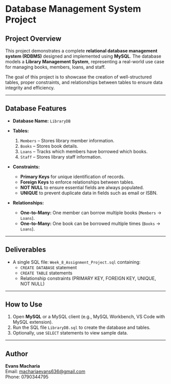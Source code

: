 # Database Management System Project

## Project Overview
This project demonstrates a complete **relational database management system (RDBMS)** designed and implemented using **MySQL**. The database models a **Library Management System**, representing a real-world use case for managing books, members, loans, and staff.  

The goal of this project is to showcase the creation of well-structured tables, proper constraints, and relationships between tables to ensure data integrity and efficiency.

---

## Database Features
- **Database Name:** `LibraryDB`
- **Tables:**
  1. `Members` – Stores library member information.
  2. `Books` – Stores book details.
  3. `Loans` – Tracks which members have borrowed which books.
  4. `Staff` – Stores library staff information.

- **Constraints:**
  - **Primary Keys** for unique identification of records.
  - **Foreign Keys** to enforce relationships between tables.
  - **NOT NULL** to ensure essential fields are always populated.
  - **UNIQUE** to prevent duplicate data in fields such as email or ISBN.

- **Relationships:**
  - **One-to-Many:** One member can borrow multiple books (`Members` → `Loans`).
  - **One-to-Many:** One book can be borrowed multiple times (`Books` → `Loans`).

---

## Deliverables
- A single SQL file: `Week_8_Assignment_Project.sql` containing:
  - `CREATE DATABASE` statement
  - `CREATE TABLE` statements
  - Relationship constraints (PRIMARY KEY, FOREIGN KEY, UNIQUE, NOT NULL)

---

## How to Use
1. Open **MySQL** or a MySQL client (e.g., MySQL Workbench, VS Code with MySQL extension).  
2. Run the SQL file `LibraryDB.sql` to create the database and tables.  
3. Optionally, use `SELECT` statements to view sample data.

---

## Author
**Evans Macharia**  
Email: machariaevans636@gmail.com  
Phone: 0790344795  
